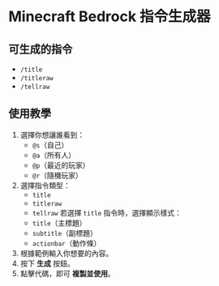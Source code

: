 # **Minecraft Bedrock 指令生成器**

## **可生成的指令**
- `/title`
- `/titleraw`
- `/tellraw`

## **使用教學**
1. 選擇你想讓誰看到：
   - `@s`（自己）
   - `@a`（所有人）
   - `@p`（最近的玩家）
   - `@r`（隨機玩家）
2. 選擇指令類型：
   - `title`
   - `titleraw`
   - `tellraw`
   若選擇 `title` 指令時，選擇顯示樣式：
   - `title`（主標題）
   - `subtitle`（副標題）
   - `actionbar`（動作條）
3. 根據範例輸入你想要的內容。
4. 按下 **生成** 按鈕。
5. 點擊代碼，即可 **複製並使用**。
